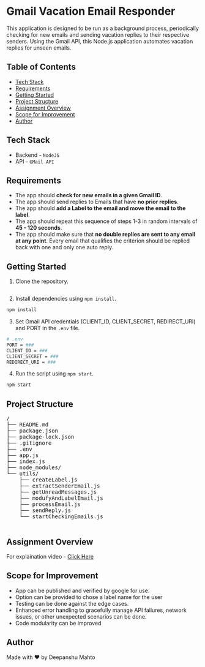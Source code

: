 # Gmail Vacation Email Responder

This application is designed to be run as a background process, periodically checking for new emails and sending vacation replies to their respective senders. Using the Gmail API, this Node.js application automates vacation replies for unseen emails.

## Table of Contents
- [Tech Stack](#tech-stack)
- [Requirements](#requirements)
- [Getting Started](#getting-started)
- [Project Structure](#project-structure)
- [Assignment Overview](#assignment-overview)
- [Scope for Improvement](#scope-for-improvement)
- [Author](#author)

## Tech Stack 

- Backend - `NodeJS`
- API - `GMail API`

## Requirements
- The app should **check for new emails in a given Gmail ID**.
- The app should send replies to Emails that have **no prior replies**.
- The app should **add a Label to the email and move the email to the label**.
- The app should repeat this sequence of steps 1-3 in random intervals of **45 - 120 seconds**.
- The app should make sure that **no double replies are sent to any email at any point**. Every email that qualifies the criterion should be replied back with one and only one auto reply.

## Getting Started

1. Clone the repository.
```bash

```
2. Install dependencies using `npm install`.
```bash
npm install
```

3. Set Gmail API credentials (CLIENT_ID, CLIENT_SECRET, REDIRECT_URI) and PORT in the `.env` file.
```bash
# .env
PORT = ###
CLIENT_ID = ###
CLIENT_SECRET = ###
REDIRECT_URI = ###
```

4. Run the script using `npm start`.
```bash
npm start
```

## Project Structure

<pre>
/
├── README.md
├── package.json
├── package-lock.json
├── .gitignore
├── .env
├── app.js
├── index.js
├── node_modules/
└── utils/
    ├── createLabel.js
    ├── extractSenderEmail.js
    ├── getUnreadMessages.js
    ├── modufyAndLabelEmail.js
    ├── processEmail.js
    ├── sendReply.js
    └── startCheckingEmails.js

</pre>

## Assignment Overview

For explaination video - [Click Here](https://drive.google.com/file/d/13p2Dnvo5Tpr53ydBEEpr8cTYqGDzi4Sa/view?usp=sharing)

## Scope for Improvement

- App can be published and verified by google for use. 
- Option can be provided to chose a label name for the user
- Testing can be done against the edge cases.
- Enhanced error handling to gracefully manage API failures, network issues, or other unexpected scenarios can be done.
- Code modularity can be improved

## Author

Made with ❤️ by Deepanshu Mahto
